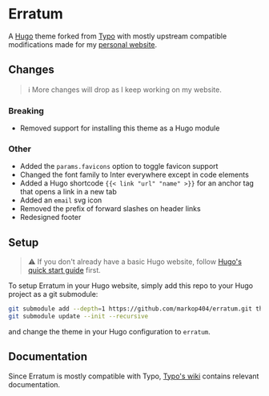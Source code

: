 # Erratum

A [Hugo](https://gohugo.io) theme forked from [Typo](https://github.com/tomfran/typo) with mostly upstream compatible modifications made for my [personal website](https://markopejic.com).

## Changes

> :information_source: More changes will drop as I keep working on my website.

### Breaking

- Removed support for installing this theme as a Hugo module

### Other

- Added the ```params.favicons``` option to toggle favicon support
- Changed the font family to Inter everywhere except in code elements
- Added a Hugo shortcode ```{{< link "url" "name" >}}``` for an anchor tag that opens a link in a new tab
- Added an ```email``` svg icon
- Removed the prefix of forward slashes on header links
- Redesigned footer

## Setup

> :warning: If you don't already have a basic Hugo website, follow [Hugo's quick start guide](https://gohugo.io/getting-started/quick-start/) first.

To setup Erratum in your Hugo website, simply add this repo to your Hugo project as a git submodule:

```bash
git submodule add --depth=1 https://github.com/markop404/erratum.git themes/erratum
git submodule update --init --recursive
```

and change the theme in your Hugo configuration to ```erratum```. 

## Documentation

Since Erratum is mostly compatible with Typo, [Typo's wiki](https://tomfran.github.io/typo-wiki) contains relevant documentation.
